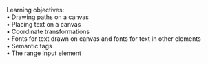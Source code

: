 Learning objectives:<br>
• Drawing paths on a canvas<br>
• Placing text on a canvas<br>
• Coordinate transformations<br>
• Fonts for text drawn on canvas and fonts for text in other elements<br>
• Semantic tags<br>
• The range input element
